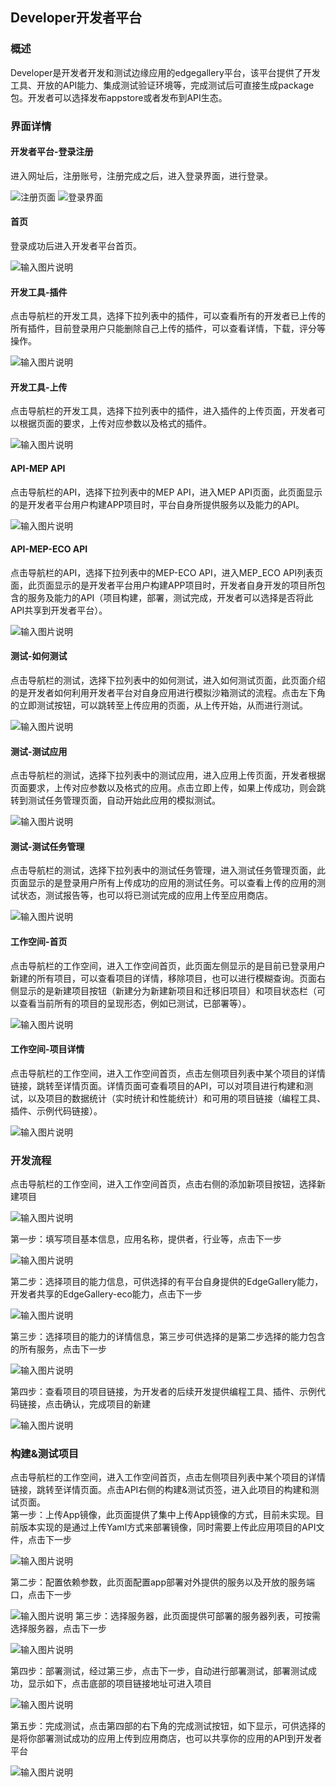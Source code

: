 ## Developer开发者平台

### 概述
Developer是开发者开发和测试边缘应用的edgegallery平台，该平台提供了开发工具、开放的API能力、集成测试验证环境等，完成测试后可直接生成package包。开发者可以选择发布appstore或者发布到API生态。

### 界面详情
#### 开发者平台-登录注册
 
 进入网址后，注册账号，注册完成之后，进入登录界面，进行登录。

![注册页面](https://images.gitee.com/uploads/images/2020/0908/163000_767c7da4_5416924.png "注册.PNG")
![登录界面](https://images.gitee.com/uploads/images/2020/0908/163022_fe7cc972_5416924.png "登录.PNG")

#### 首页

 登录成功后进入开发者平台首页。

![输入图片说明](https://images.gitee.com/uploads/images/2020/0910/203347_7c79c40a_7625288.png "首页.png")

#### 开发工具-插件

 点击导航栏的开发工具，选择下拉列表中的插件，可以查看所有的开发者已上传的所有插件，目前登录用户只能删除自己上传的插件，可以查看详情，下载，评分等操作。

![输入图片说明](https://images.gitee.com/uploads/images/2020/0915/100113_a5e86049_5504908.png "插件列表页.png")

#### 开发工具-上传

 点击导航栏的开发工具，选择下拉列表中的插件，进入插件的上传页面，开发者可以根据页面的要求，上传对应参数以及格式的插件。

![输入图片说明](https://images.gitee.com/uploads/images/2020/0915/100742_b5d51d5a_5504908.png "插件上传.png")

#### API-MEP API

 点击导航栏的API，选择下拉列表中的MEP API，进入MEP API页面，此页面显示的是开发者平台用户构建APP项目时，平台自身所提供服务以及能力的API。

![输入图片说明](https://images.gitee.com/uploads/images/2020/0915/140902_fa81941d_5504908.png "mep-api-new.png")

#### API-MEP-ECO API

 点击导航栏的API，选择下拉列表中的MEP-ECO API，进入MEP_ECO API列表页面，此页面显示的是开发者平台用户构建APP项目时，开发者自身开发的项目所包含的服务及能力的API（项目构建，部署，测试完成，开发者可以选择是否将此API共享到开发者平台）。

![输入图片说明](https://images.gitee.com/uploads/images/2020/0915/140928_610b247e_5504908.png "eco-new-api.png")

#### 测试-如何测试

 点击导航栏的测试，选择下拉列表中的如何测试，进入如何测试页面，此页面介绍的是开发者如何利用开发者平台对自身应用进行模拟沙箱测试的流程。点击左下角的立即测试按钮，可以跳转至上传应用的页面，从上传开始，从而进行测试。

![输入图片说明](https://images.gitee.com/uploads/images/2020/0915/111122_dd972008_5504908.png "howtotest.png")

#### 测试-测试应用

 点击导航栏的测试，选择下拉列表中的测试应用，进入应用上传页面，开发者根据页面要求，上传对应参数以及格式的应用。点击立即上传，如果上传成功，则会跳转到测试任务管理页面，自动开始此应用的模拟测试。

![输入图片说明](https://images.gitee.com/uploads/images/2020/0915/112903_60ae05d4_5504908.png "测试应用.png")

#### 测试-测试任务管理

 点击导航栏的测试，选择下拉列表中的测试任务管理，进入测试任务管理页面，此页面显示的是登录用户所有上传成功的应用的测试任务。可以查看上传的应用的测试状态，测试报告等，也可以将已测试完成的应用上传至应用商店。

![输入图片说明](https://images.gitee.com/uploads/images/2020/0915/113433_718e3cb3_5504908.png "测试任务管理.png")

#### 工作空间-首页

 点击导航栏的工作空间，进入工作空间首页，此页面左侧显示的是目前已登录用户新建的所有项目，可以查看项目的详情，移除项目，也可以进行模糊查询。页面右侧显示的是新建项目按钮（新建分为新建新项目和迁移旧项目）和项目状态栏（可以查看当前所有的项目的呈现形态，例如已测试，已部署等）。

![输入图片说明](https://images.gitee.com/uploads/images/2020/0915/141614_aad7c08a_5504908.png "工作空间-首页.png")

#### 工作空间-项目详情
 点击导航栏的工作空间，进入工作空间首页，点击左侧项目列表中某个项目的详情链接，跳转至详情页面。详情页面可查看项目的API，可以对项目进行构建和测试，以及项目的数据统计（实时统计和性能统计）和可用的项目链接（编程工具、插件、示例代码链接）。

![输入图片说明](https://images.gitee.com/uploads/images/2020/0915/143742_f220e3a2_5504908.png "ws-detail.png")

### 开发流程
点击导航栏的工作空间，进入工作空间首页，点击右侧的添加新项目按钮，选择新建项目

![输入图片说明](https://images.gitee.com/uploads/images/2020/0915/144026_91b6d687_5504908.png "ws-new.png")

第一步：填写项目基本信息，应用名称，提供者，行业等，点击下一步

![输入图片说明](https://images.gitee.com/uploads/images/2020/0915/144208_a5995284_5504908.png "ws-new-1.png")

第二步：选择项目的能力信息，可供选择的有平台自身提供的EdgeGallery能力，开发者共享的EdgeGallery-eco能力，点击下一步

![输入图片说明](https://images.gitee.com/uploads/images/2020/0915/144501_10042234_5504908.png "ws-new-2.png")

第三步：选择项目的能力的详情信息，第三步可供选择的是第二步选择的能力包含的所有服务，点击下一步

![输入图片说明](https://images.gitee.com/uploads/images/2020/0915/144910_8db3281c_5504908.png "ws-new-3.png")

第四步：查看项目的项目链接，为开发者的后续开发提供编程工具、插件、示例代码链接，点击确认，完成项目的新建

![输入图片说明](https://images.gitee.com/uploads/images/2020/0915/145348_92c759c6_5504908.png "ws-new-4.png")

### 构建&测试项目
点击导航栏的工作空间，进入工作空间首页，点击左侧项目列表中某个项目的详情链接，跳转至详情页面。点击API右侧的构建&测试页签，进入此项目的构建和测试页面。<br>
第一步：上传App镜像，此页面提供了集中上传App镜像的方式，目前未实现。目前版本实现的是通过上传Yaml方式来部署镜像，同时需要上传此应用项目的API文件，点击下一步

![输入图片说明](https://images.gitee.com/uploads/images/2020/0915/150855_59e76352_5504908.png "bt-1.png")

第二步：配置依赖参数，此页面配置app部署对外提供的服务以及开放的服务端口，点击下一步

![输入图片说明](https://images.gitee.com/uploads/images/2020/0915/151856_54dcb73d_5504908.png "bt-2.png")
第三步：选择服务器，此页面提供可部署的服务器列表，可按需选择服务器，点击下一步

![输入图片说明](https://images.gitee.com/uploads/images/2020/0915/152037_f95e5aec_5504908.png "bt-3.png")

第四步：部署测试，经过第三步，点击下一步，自动进行部署测试，部署测试成功，显示如下，点击底部的项目链接地址可进入项目

![输入图片说明](https://images.gitee.com/uploads/images/2020/0915/154022_c5bbe37c_5504908.png "测试成功.png")

第五步：完成测试，点击第四部的右下角的完成测试按钮，如下显示，可供选择的是将你部署测试成功的应用上传到应用商店，也可以共享你的应用的API到开发者平台

![输入图片说明](https://images.gitee.com/uploads/images/2020/0915/154320_531f8f89_5504908.png "发布.png")



